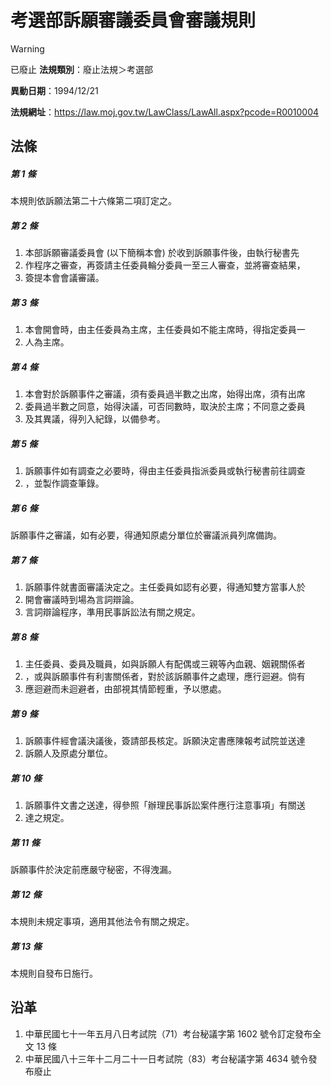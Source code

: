 # 考選部訴願審議委員會審議規則


> [!WARNING]
> 已廢止
**法規類別**：廢止法規＞考選部

**異動日期**：1994/12/21  

**法規網址**：https://law.moj.gov.tw/LawClass/LawAll.aspx?pcode=R0010004



## 法條
##### 第 1 條
本規則依訴願法第二十六條第二項訂定之。

##### 第 2 條
1. 本部訴願審議委員會 (以下簡稱本會) 於收到訴願事件後，由執行秘書先
1. 作程序之審查，再簽請主任委員輪分委員一至三人審查，並將審查結果，
1. 簽提本會會議審議。

##### 第 3 條
1. 本會開會時，由主任委員為主席，主任委員如不能主席時，得指定委員一
1. 人為主席。

##### 第 4 條
1. 本會對於訴願事件之審議，須有委員過半數之出席，始得出席，須有出席
1. 委員過半數之同意，始得決議，可否同數時，取決於主席；不同意之委員
1. 及其異議，得列入紀錄，以備參考。

##### 第 5 條
1. 訴願事件如有調查之必要時，得由主任委員指派委員或執行秘書前往調查
1. ，並製作調查筆錄。

##### 第 6 條
訴願事件之審議，如有必要，得通知原處分單位於審議派員列席備詢。

##### 第 7 條
1. 訴願事件就書面審議決定之。主任委員如認有必要，得通知雙方當事人於
1. 開會審議時到場為言詞辯論。
1. 言詞辯論程序，準用民事訴訟法有關之規定。

##### 第 8 條
1. 主任委員、委員及職員，如與訴願人有配偶或三親等內血親、姻親關係者
1. ，或與訴願事件有利害關係者，對於該訴願事件之處理，應行迴避。倘有
1. 應迴避而未迴避者，由部視其情節輕重，予以懲處。

##### 第 9 條
1. 訴願事件經會議決議後，簽請部長核定。訴願決定書應陳報考試院並送達
1. 訴願人及原處分單位。

##### 第 10 條
1. 訴願事件文書之送達，得參照「辦理民事訴訟案件應行注意事項」有關送
1. 達之規定。

##### 第 11 條
訴願事件於決定前應嚴守秘密，不得洩漏。

##### 第 12 條
本規則未規定事項，適用其他法令有關之規定。

##### 第 13 條
本規則自發布日施行。

## 沿革
1. 中華民國七十一年五月八日考試院（71）考台秘議字第 1602 號令訂定發布全文 13 條
1. 中華民國八十三年十二月二十一日考試院（83）考台秘議字第 4634 號令發布廢止
